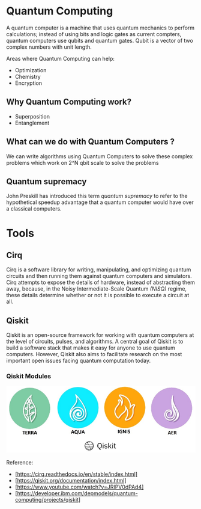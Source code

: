 # Quantum Computing 
A quantum computer is a machine that uses quantum mechanics to perform calculations; instead of using bits and logic gates as current compters, quantum computers use qubits and quantum gates. Qubit is a vector of two complex numbers with unit length.

Areas where Quantum Computing can help: 
- Optimization 
- Chemistry 
- Encryption

## Why Quantum Computing work? 
- Superposition    
- Entanglement

## What can we do with Quantum Computers ? 
We can write algorithms using Quantum Computers to solve these complex problems which work on 2^N qbit scale to solve the problems 

## Quantum supremacy
John Preskill has introduced this term *quantum supremacy* to refer to the hypothetical speedup advantage that a quantum computer would have over a classical computers.

# Tools

## Cirq
Cirq is a software library for writing, manipulating, and optimizing quantum circuits and then running them against quantum computers and simulators. Cirq attempts to expose the details of hardware, instead of abstracting them away, because, in the Noisy Intermediate-Scale Quantum *(NISQ)* regime, these details determine whether or not it is possible to execute a circuit at all.

## Qiskit 
Qiskit is an open-source framework for working with quantum computers at the level of circuits, pulses, and algorithms.
A central goal of Qiskit is to build a software stack that makes it easy for anyone to use quantum computers. However, Qiskit also aims to facilitate research on the most important open issues facing quantum computation today.



### Qiskit Modules ###
![Qiskit](https://github.com/ninadgawad/QuantumAlgorithm/blob/master/Qiskit.png)



Reference: 
- [https://cirq.readthedocs.io/en/stable/index.html]
- [https://qiskit.org/documentation/index.html]
- [https://www.youtube.com/watch?v=JRIPV0dPAd4]
- [https://developer.ibm.com/depmodels/quantum-computing/projects/qiskit]
